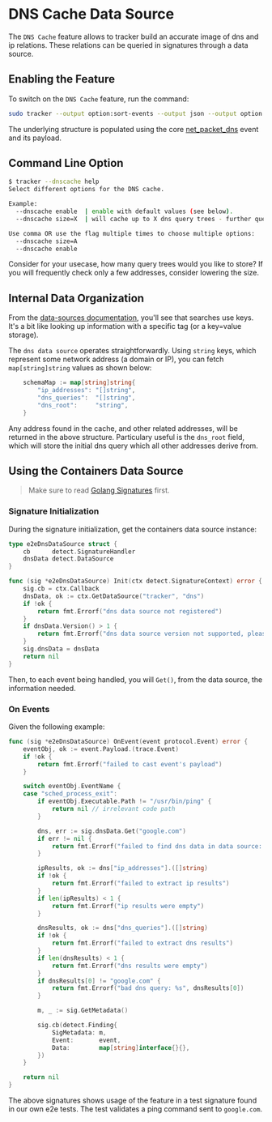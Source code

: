 # DNS Cache Data Source

The `DNS Cache` feature allows to tracker build an accurate image of dns and ip relations.
These relations can be queried in signatures through a data source.

## Enabling the Feature

To switch on the `DNS Cache` feature, run the command:

```bash
sudo tracker --output option:sort-events --output json --output option:parse-arguments --dnscache enable --events <event_type>
```

The underlying structure is populated using the core [net_packet_dns](../../../events/builtin/network/net_packet_dns.md) event and its payload.

## Command Line Option

```bash
$ tracker --dnscache help
Select different options for the DNS cache.

Example:
  --dnscache enable  | enable with default values (see below).
  --dnscache size=X  | will cache up to X dns query trees - further queries may be cached regardless (default: 5000).

Use comma OR use the flag multiple times to choose multiple options:
  --dnscache size=A
  --dnscache enable
```

Consider for your usecase, how many query trees would you like to store? If you will frequently check only a few addresses, consider lowering the size.

## Internal Data Organization

From the [data-sources documentation](../overview.md), you'll see that searches use keys. It's a bit like looking up information with a specific tag (or a key=value storage).

The `dns data source` operates straightforwardly. Using `string` keys, which represent some network address (a domain or IP), you can fetch `map[string]string` values as shown below:

```go
    schemaMap := map[string]string{
		"ip_addresses": "[]string",
		"dns_queries":  "[]string",
		"dns_root":     "string",
	}
```

Any address found in the cache, and other related addresses, will be returned in the above structure. Particulary useful is the `dns_root` field, which will store the initial dns query which all other addresses derive from.

## Using the Containers Data Source

> Make sure to read [Golang Signatures](../../../events/custom/golang.md) first.

### Signature Initialization

During the signature initialization, get the containers data source instance:

```go
type e2eDnsDataSource struct {
	cb      detect.SignatureHandler
	dnsData detect.DataSource
}

func (sig *e2eDnsDataSource) Init(ctx detect.SignatureContext) error {
	sig.cb = ctx.Callback
	dnsData, ok := ctx.GetDataSource("tracker", "dns")
	if !ok {
		return fmt.Errorf("dns data source not registered")
	}
	if dnsData.Version() > 1 {
		return fmt.Errorf("dns data source version not supported, please update this signature")
	}
	sig.dnsData = dnsData
	return nil
}
```

Then, to each event being handled, you will `Get()`, from the data source, the information needed.

### On Events

Given the following example:

```go
func (sig *e2eDnsDataSource) OnEvent(event protocol.Event) error {
	eventObj, ok := event.Payload.(trace.Event)
	if !ok {
		return fmt.Errorf("failed to cast event's payload")
	}

	switch eventObj.EventName {
	case "sched_process_exit":
		if eventObj.Executable.Path != "/usr/bin/ping" {
			return nil // irrelevant code path
		}

		dns, err := sig.dnsData.Get("google.com")
		if err != nil {
			return fmt.Errorf("failed to find dns data in data source: %v", err)
		}

		ipResults, ok := dns["ip_addresses"].([]string)
		if !ok {
			return fmt.Errorf("failed to extract ip results")
		}
		if len(ipResults) < 1 {
			return fmt.Errorf("ip results were empty")
		}

		dnsResults, ok := dns["dns_queries"].([]string)
		if !ok {
			return fmt.Errorf("failed to extract dns results")
		}
		if len(dnsResults) < 1 {
			return fmt.Errorf("dns results were empty")
		}
		if dnsResults[0] != "google.com" {
			return fmt.Errorf("bad dns query: %s", dnsResults[0])
		}

		m, _ := sig.GetMetadata()

		sig.cb(detect.Finding{
			SigMetadata: m,
			Event:       event,
			Data:        map[string]interface{}{},
		})
	}

	return nil
}
```

The above signatures shows usage of the feature in a test signature found in our own e2e tests. The test validates a ping command sent to `google.com`.
